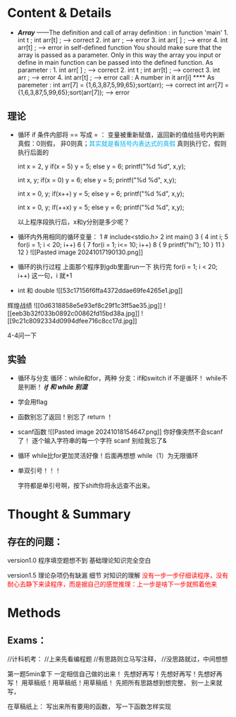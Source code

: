 
# Content & Details

- ***Array***
——The definition and call of array
	definition : 
		in function 'main'
			1. int t ; int arr\[t] ; —> correct
			2. int arr ; —> error
			3. int arr\[ ] ;  —> error
			4. int arr\[t] ;  —> error
		in self-defined function
			You should make sure that the array is passed as a parameter. Only in this way the array you input or define in main function can be passed into the defined function. 
			As parameter : 
			1. int arr\[ ] ; —> correct
			2. int t ; int arr\[t] ; —> correct
			3. int arr ; —> error
			4. int arr\[t] ; —> error
	call : 
		A number in it
			arr\[i] ****
		As paremeter :
			int arr\[7] = {1,6,3,87,5,99,65};sort(arr); —> correct
			int arr\[7] = {1,6,3,87,5,99,65};sort(arr\[7]); —> error




## 理论

- 循环 if 条件内部将 == 写成 = ：
	变量被重新赋值，返回新的值给括号内判断真假：0则假， 非0则真；<font color="#00b0f0">其实就是看括号内表达式的真假</font>
	真则执行它，假则执行后面的
	
	int x = 2, y
	if(x = 5) y = 5;
	else y = 6;
	printf("%d %d", x,y);
	
	int x, y;
	if(x = 0) y = 6;
	else y = 5;
	printf("%d %d", x,y);
	
	int x = 0, y;
	if(x++) y = 5;
	else y = 6;
	printf("%d %d", x,y);
	
	int x = 0, y;
	if(++x) y = 5;
	else y = 6;
	printf("%d %d", x,y);
	
	以上程序段执行后，x和y分别是多少呢？


- 循环内外用相同的循环变量：
	1      # include<stdio.h>
	2       int main()
	3       {
	4               int i;
	5               for(i = 1; i < 20; i++)
	6               {
	7                       for(i = 1; i<= 10; i++)
	8                       {
	9                               printf("hi");
	10                      }
	11              }
	12      }
	![[Pasted image 20241017190130.png]]

- 循环的执行过程
	上面那个程序到gdb里面run一下
	执行完 for(i = 1; i < 20; i++) 这一句，i 就+1
- int 和 double
	![[53c17156f6ffa4372ddae69fe4265e1.jpg]]

辉煌战绩
![[0d6318858e5e93ef8c29f1c3ff5ae35.jpg]]
![[eeb3b32f033b0892c00862fd15bd38a.jpg]]
![[9c21c8092334d0994dfee716c8cc17d.jpg]]

4-4问一下

## 实验

- 循环与分支
	循环：while和for，两种
	分支：if和switch
	if 不是循环！
	while不是判断！
	***if 和 while 别混***
	

- 学会用flag

- 函数别忘了返回！别忘了 return ！

- scanf函数
	![[Pasted image 20241018154647.png]]
	你好像突然不会scanf了！
	逐个输入字符串的每一个字符
	scanf 别给我忘了&
- 循环
	while比for更加灵活好像！后面再想想
	while（1）为无限循环

- 单双引号！！！

    字符都是单引号啊，按下shift你将永远查不出来。





# Thought & Summary

## 存在的问题：
version1.0
程序填空题想不到
基础理论知识完全空白

version1.5
理论杂项仍有缺漏
细节
对知识的理解
<font color="#ff0000">没有一步一步仔细读程序，没有耐心去静下来读程序，而是据自己的感觉推理：上一步是啥下一步就照着他来</font>
# Methods

## Exams：

//计科机考：
//上来先看编程题
//有思路则立马写注释，
//没思路就过，中间想想


第一题5min拿下
一定相信自己做的出来！
先想好再写！先想好再写！先想好再写！
用草稿纸！用草稿纸！用草稿纸！
先把所有思路想到想完整，
别一上来就写，

在草稿纸上：
	写出来所有要用的函数，
	写一下函数怎样实现
